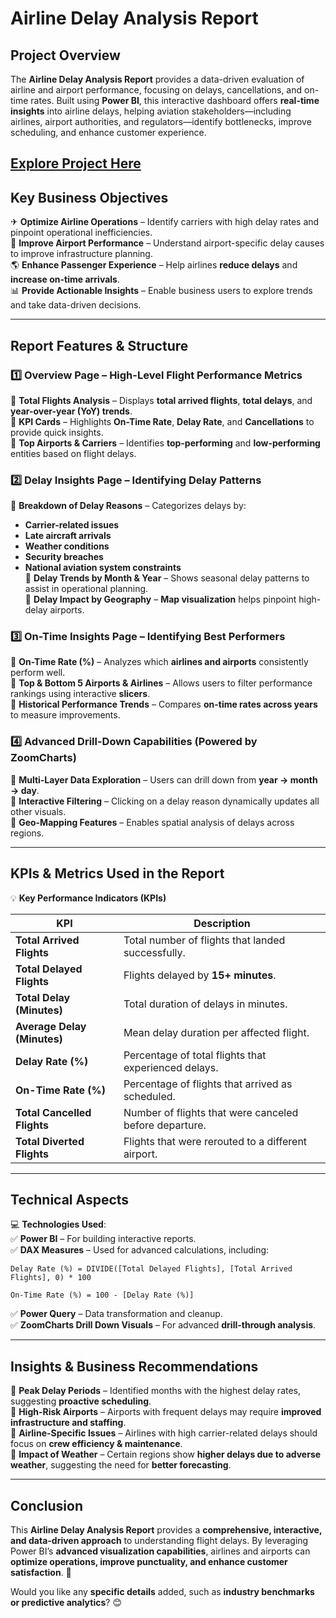 # **Airline Delay Analysis Report**  

## **Project Overview**  
The **Airline Delay Analysis Report** provides a data-driven evaluation of airline and airport performance, focusing on delays, cancellations, and on-time rates. Built using **Power BI**, this interactive dashboard offers **real-time insights** into airline delays, helping aviation stakeholders—including airlines, airport authorities, and regulators—identify bottlenecks, improve scheduling, and enhance customer experience.  

## [Explore Project Here](https://app.powerbi.com/view?r=eyJrIjoiNzEzNTBkYTEtMmI0Ni00ZGIzLTkxMGQtNTY1ZTgyOGVjNTRmIiwidCI6IjQ2NTRiNmYxLTBlNDctNDU3OS1hOGExLTAyZmU5ZDk0M2M3YiIsImMiOjl9)

## **Key Business Objectives**  
✈ **Optimize Airline Operations** – Identify carriers with high delay rates and pinpoint operational inefficiencies.  
🏢 **Improve Airport Performance** – Understand airport-specific delay causes to improve infrastructure planning.  
🌎 **Enhance Passenger Experience** – Help airlines **reduce delays** and **increase on-time arrivals**.  
📊 **Provide Actionable Insights** – Enable business users to explore trends and take data-driven decisions.  

---

## **Report Features & Structure**  

### **1️⃣ Overview Page – High-Level Flight Performance Metrics**  
🔹 **Total Flights Analysis** – Displays **total arrived flights**, **total delays**, and **year-over-year (YoY) trends**.  
🔹 **KPI Cards** – Highlights **On-Time Rate**, **Delay Rate**, and **Cancellations** to provide quick insights.  
🔹 **Top Airports & Carriers** – Identifies **top-performing** and **low-performing** entities based on flight delays.  

### **2️⃣ Delay Insights Page – Identifying Delay Patterns**  
🔹 **Breakdown of Delay Reasons** – Categorizes delays by:
   - **Carrier-related issues**  
   - **Late aircraft arrivals**  
   - **Weather conditions**  
   - **Security breaches**  
   - **National aviation system constraints**  
🔹 **Delay Trends by Month & Year** – Shows seasonal delay patterns to assist in operational planning.  
🔹 **Delay Impact by Geography** – **Map visualization** helps pinpoint high-delay airports.  

### **3️⃣ On-Time Insights Page – Identifying Best Performers**  
🔹 **On-Time Rate (%)** – Analyzes which **airlines and airports** consistently perform well.  
🔹 **Top & Bottom 5 Airports & Airlines** – Allows users to filter performance rankings using interactive **slicers**.  
🔹 **Historical Performance Trends** – Compares **on-time rates across years** to measure improvements.  

### **4️⃣ Advanced Drill-Down Capabilities (Powered by ZoomCharts)**  
🔹 **Multi-Layer Data Exploration** – Users can drill down from **year → month → day**.  
🔹 **Interactive Filtering** – Clicking on a delay reason dynamically updates all other visuals.  
🔹 **Geo-Mapping Features** – Enables spatial analysis of delays across regions.  

---

## **KPIs & Metrics Used in the Report**  
💡 **Key Performance Indicators (KPIs)**  

| KPI | Description |
|------|------------|
| **Total Arrived Flights** | Total number of flights that landed successfully. |
| **Total Delayed Flights** | Flights delayed by **15+ minutes**. |
| **Total Delay (Minutes)** | Total duration of delays in minutes. |
| **Average Delay (Minutes)** | Mean delay duration per affected flight. |
| **Delay Rate (%)** | Percentage of total flights that experienced delays. |
| **On-Time Rate (%)** | Percentage of flights that arrived as scheduled. |
| **Total Cancelled Flights** | Number of flights that were canceled before departure. |
| **Total Diverted Flights** | Flights that were rerouted to a different airport. |

---

## **Technical Aspects**  
💻 **Technologies Used**:  
✅ **Power BI** – For building interactive reports.  
✅ **DAX Measures** – Used for advanced calculations, including:  
   ```DAX
   Delay Rate (%) = DIVIDE([Total Delayed Flights], [Total Arrived Flights], 0) * 100
   ```
   ```DAX
   On-Time Rate (%) = 100 - [Delay Rate (%)]
   ```
✅ **Power Query** – Data transformation and cleanup.  
✅ **ZoomCharts Drill Down Visuals** – For advanced **drill-through analysis**.  

---

## **Insights & Business Recommendations**  
📌 **Peak Delay Periods** – Identified months with the highest delay rates, suggesting **proactive scheduling**.  
📌 **High-Risk Airports** – Airports with frequent delays may require **improved infrastructure and staffing**.  
📌 **Airline-Specific Issues** – Airlines with high carrier-related delays should focus on **crew efficiency & maintenance**.  
📌 **Impact of Weather** – Certain regions show **higher delays due to adverse weather**, suggesting the need for **better forecasting**.  

---

## **Conclusion**  
This **Airline Delay Analysis Report** provides a **comprehensive, interactive, and data-driven approach** to understanding flight delays. By leveraging Power BI’s **advanced visualization capabilities**, airlines and airports can **optimize operations, improve punctuality, and enhance customer satisfaction**. 🚀  

Would you like any **specific details** added, such as **industry benchmarks or predictive analytics**? 😊
